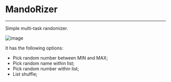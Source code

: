 # MandoRizer
---
Simple multi-task randomizer.

![image](https://github.com/Nicolas-Soares/MandoRizer2/assets/71686515/4ca1222f-7a7a-4f59-8242-9693acfdbdc3)

It has the following options:

- Pick random number between MIN and MAX;
- Pick random name within list;
- Pick random number within list;
- List shuffle;
